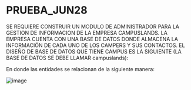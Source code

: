 # PRUEBA_JUN28
SE REQUIERE CONSTRUIR UN MODULO DE ADMINISTRADOR PARA LA GESTION DE INFORMACION
DE LA EMPRESA CAMPUSLANDS. LA EMPRESA CUENTA CON UNA BASE DE DATOS DONDE
ALMACENA LA INFORMACIÓN DE CADA UNO DE LOS CAMPERS Y SUS CONTACTOS. EL DISEÑO DE
BASE DE DATOS QUE TIENE CAMPUS ES LA SIGUIENTE (LA BASE DE DATOS SE DEBE LLAMAR
campuslands):

En donde las entidades se relacionan de la siguiente manera:

![image](https://github.com/OmairaBarrera/PRUEBA_JUN28/assets/108161028/0a3d972f-66b8-4d55-9841-f0e8ccddad26)
